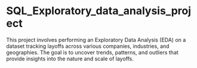 # SQL_Exploratory_data_analysis_project
This project involves performing an Exploratory Data Analysis (EDA) on a dataset tracking layoffs across various companies, industries, and geographies. The goal is to uncover trends, patterns, and outliers that provide insights into the nature and scale of layoffs.
